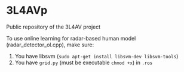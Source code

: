 # 3L4AVp
Public repository of the 3L4AV project

To use online learning for radar-based human model (radar_detector_ol.cpp), make sure:

1. You have libsvm (`sudo apt-get install libsvm-dev libsvm-tools`)
2. You have `grid.py` (must be executable `chmod +x`) in `.ros`

